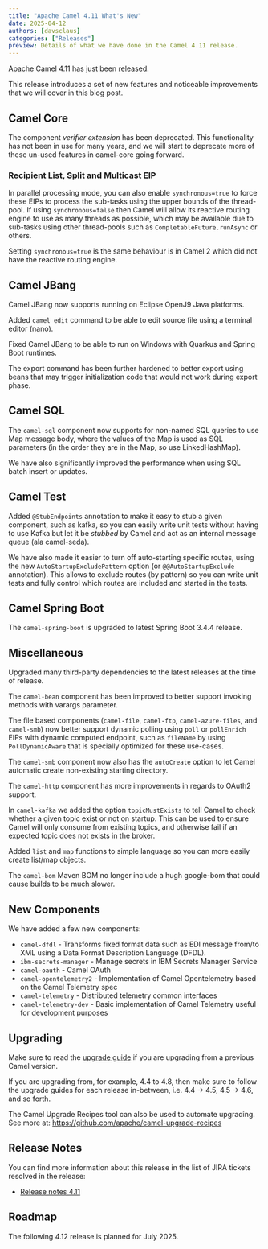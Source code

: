 ```yaml
---
title: "Apache Camel 4.11 What's New"
date: 2025-04-12
authors: [davsclaus]
categories: ["Releases"]
preview: Details of what we have done in the Camel 4.11 release.
---
```


Apache Camel 4.11 has just been [released](/blog/2025/04/RELEASE-4.11.0/).

This release introduces a set of new features and noticeable improvements that we will cover in this blog post.

## Camel Core

The component _verifier extension_ has been deprecated. This functionality has not been in use for many years,
and we will start to deprecate more of these un-used features in camel-core going forward.

### Recipient List, Split and Multicast EIP

In parallel processing mode, you can also enable `synchronous=true` to force these EIPs to process
the sub-tasks using the upper bounds of the thread-pool. If using `synchronous=false` then Camel
will allow its reactive routing engine to use as many threads as possible, which may be available
due to sub-tasks using other thread-pools such as `CompletableFuture.runAsync` or others.

Setting `synchronous=true` is the same behaviour is in Camel 2 which did not have the reactive routing engine.

## Camel JBang

Camel JBang now supports running on Eclipse OpenJ9 Java platforms.

Added `camel edit` command to be able to edit source file using a terminal editor (nano).

Fixed Camel JBang to be able to run on Windows with Quarkus and Spring Boot runtimes.

The export command has been further hardened to better export using beans that may trigger initialization code
that would not work during export phase.

## Camel SQL

The `camel-sql` component now supports for non-named SQL queries to use Map message body, where the values
of the Map is used as SQL parameters (in the order they are in the Map, so use LinkedHashMap).

We have also significantly improved the performance when using SQL batch insert or updates.

## Camel Test

Added `@StubEndpoints` annotation to make it easy to stub a given component, such as kafka, so you
can easily write unit tests without having to use Kafka but let it be _stubbed_ by Camel and act
as an internal message queue (ala camel-seda).

We have also made it easier to turn off auto-starting specific routes, using the new `AutoStartupExcludePattern` option (or `@@AutoStartupExclude` annotation).
This allows to exclude routes (by pattern) so you can write unit tests  and fully control which routes are included and started in the tests.

## Camel Spring Boot

The `camel-spring-boot` is upgraded to latest Spring Boot 3.4.4 release.

## Miscellaneous

Upgraded many third-party dependencies to the latest releases at the time of release.

The `camel-bean` component has been improved to better support invoking methods with varargs parameter.

The file based components (`camel-file`, `camel-ftp`, `camel-azure-files`, and `camel-smb`) now better support dynamic polling using `poll` or `pollEnrich` EIPs with dynamic
computed endpoint, such as `fileName` by using `PollDynamicAware` that is specially optimized for these use-cases.

The `camel-smb` component now also has the `autoCreate` option to let Camel automatic create non-existing starting directory.

The `camel-http` component has more improvements in regards to OAuth2 support.

In `camel-kafka` we added the option `topicMustExists` to tell Camel to check whether a given topic exist or not on startup.
This can be used to ensure Camel will only consume from existing topics, and otherwise fail if an expected topic does not exists in the broker.

Added `list` and `map` functions to simple language so you can more easily create list/map objects.

The `camel-bom` Maven BOM no longer include a hugh google-bom that could cause builds to be much slower.

## New Components

We have added a few new components:

- `camel-dfdl` - Transforms fixed format data such as EDI message from/to XML using a Data Format Description Language (DFDL).
- `ibm-secrets-manager` - Manage secrets in IBM Secrets Manager Service
- `camel-oauth` - Camel OAuth
- `camel-opentelemetry2`  - Implementation of Camel Opentelemetry based on the Camel Telemetry spec
- `camel-telemetry` - Distributed telemetry common interfaces
- `camel-telemetry-dev` - Basic implementation of Camel Telemetry useful for development purposes

## Upgrading

Make sure to read the [upgrade guide](/manual/camel-4x-upgrade-guide-4_11.html) if you are upgrading from a previous Camel version.

If you are upgrading from, for example, 4.4 to 4.8, then make sure to follow the upgrade guides for each release in-between, i.e.
4.4 -> 4.5, 4.5 -> 4.6, and so forth.

The Camel Upgrade Recipes tool can also be used to automate upgrading.
See more at: https://github.com/apache/camel-upgrade-recipes

## Release Notes

You can find more information about this release in the list of JIRA tickets resolved in the release:

- [Release notes 4.11](/releases/release-4.11.0/)

## Roadmap

The following 4.12 release is planned for July 2025.

